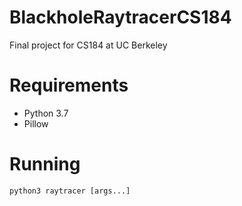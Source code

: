 # BlackholeRaytracerCS184
Final project for CS184 at UC Berkeley


# Requirements
- Python 3.7
- Pillow


# Running
`python3 raytracer [args...]`
